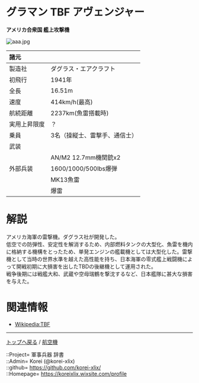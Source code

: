 # グラマン TBF アヴェンジャー
**アメリカ合衆国 艦上攻撃機**

![aaa.jpg](https://bn02pap001files.storage.live.com/y4m8ihLToT9W7GV9LSnLG2EPfw6D_YL_e1hlvzjI2wTE9Cj46KJFz7vx0NB3mQ_K9I5e9jonut7kSB5JKj8412TiOxPXlPuLBinZRMw06Z6oyRx-EUr_cganKJXvbMua8t-2MRCDRbAc-xIRJyJNiKQ4ExsPiHFt9ncbKaiVw7SApuAD7xzAk-s4FFOKh4xnz0T?width=640&height=418&cropmode=none)  
  


|諸元  |  |
|:--|:--|
|製造社  |ダグラス・エアクラフト  |
|初飛行  |1941年  |
|全長    |16.51m  |
|速度    |414km/h(最高)  |
|航続距離  |2237km(魚雷搭載時)  |
|実用上昇限度|？  |
|乗員    |3名（操縦士、雷撃手、通信士）  |
|武装    |  |
||AN/M2 12.7mm機関銃x2  |
|外部兵装|1600/1000/500lbs爆弾  |
||MK13魚雷  |
||爆雷  |


# 解説
アメリカ海軍の雷撃機。ダグラス社が開発した。  
低空での防弾性、安定性を解消するため、内部燃料タンクの大型化、魚雷を機内に格納する機構をとったため、単発エンジンの艦載機としては大型化した。雷撃機として当時の世界水準を越えた高性能を持ち、日本海軍の零式艦上戦闘機によって開戦初期に大損害を出したTBDの後継機として運用された。  
戦争後期には戦艦大和、武蔵や空母瑞鶴を撃沈するなど、日本艦隊に甚大な損害を与えた。  


# 関連情報
* [Wikipedia:TBF](https://bit.ly/3sKqAk4)


***
[トップへ戻る](/readme.md) / [航空機](/plane/readme.md)  
  
::Project= 軍事兵器 辞書  
::Admin= Korei (@korei-xlix)  
::github= https://github.com/korei-xlix/  
::Homepage= https://koreixlix.wixsite.com/profile  
